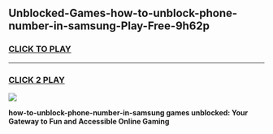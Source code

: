 
## Unblocked-Games-how-to-unblock-phone-number-in-samsung-Play-Free-9h62p
<h3>
<a href="https://premium76.site?title=how-to-unblock-phone-number-in-samsung&ref=21A">CLICK TO PLAY</a></h3>
<hr>

<h3>
<a href="https://premium76.site?title=how-to-unblock-phone-number-in-samsung&ref=21A">CLICK 2 PLAY</a>
  
</h3>

<a href="https://premium76.site?title=how-to-unblock-phone-number-in-samsung&ref=21A"><img src="https://clearcache.store/games.png"></a>


**how-to-unblock-phone-number-in-samsung games unblocked: Your Gateway to Fun and Accessible Online Gaming**

